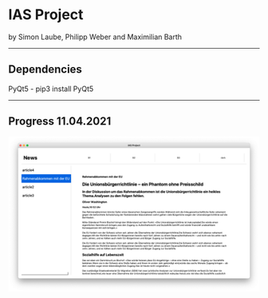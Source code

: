 # IAS Project

by Simon Laube, Philipp Weber and Maximilian Barth

---

## Dependencies

PyQt5 - pip3 install PyQt5

---
## Progress 11.04.2021

![progress](progress.png)